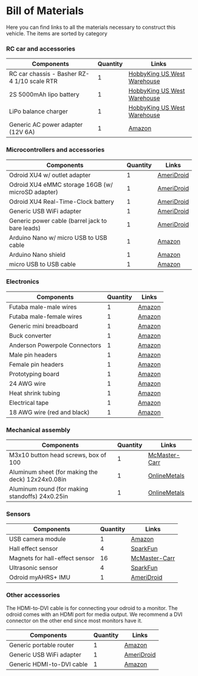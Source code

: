 # Bill of Materials

Here you can find links to all the materials necessary to construct this vehicle.
The items are sorted by category

### RC car and accessories

|                                        Components                           |            Quantity                 | Links |
|-------------------------------------------------------------------|-----------------------------|----| 
| RC car chassis - Basher RZ-4 1/10 scale RTR                       | 1 |[HobbyKing US West Warehouse](http://www.hobbyking.com/hobbyking/store/uh_viewItem.asp?idProduct=78041) | 
| 2S 5000mAh lipo battery                                           | 1 |[HobbyKing US West Warehouse](http://www.hobbyking.com/hobbyking/store/uh_viewitem.asp?idproduct=52279) | 
| LiPo balance charger                                              | 1 |[HobbyKing US West Warehouse](http://www.hobbyking.com/hobbyking/store/__5548__IMAX_B6_50W_5A_Charger_Discharger_1_6_Cells_GENUINE_.html) | 
| Generic AC power adapter (12V 6A)                                 | 1 |[Amazon](https://www.amazon.com/LCD-AC-Adapter-3-Prong-Power/dp/B003TUMDWG/154-7489469-2152315?ie=UTF8&keywords=12v%20ac%20adapter&qid=1440912062&ref_=sr_1_4&sr=8-4)                      | 


### Microcontrollers and accessories

|                                        Components                           |            Quantity                 | Links |
|-------------------------------------------------------------------|-----------------------------|----| 
| Odroid XU4 w/ outlet adapter                                      | 1 |[AmeriDroid](http://ameridroid.com/products/odroid-xu4)                  | 
| Odroid XU4 eMMC storage 16GB (w/ microSD adapter)                 | 1 |[AmeriDroid](http://ameridroid.com/products/16gb-emmc-50-module-xu3-linux)                  | 
| Odroid XU4 Real-Time-Clock battery                                | 1 |[AmeriDroid](http://ameridroid.com/products/rtc-battery)                  | 
| Generic USB WiFi adapter                                          | 1 |[AmeriDroid](http://ameridroid.com/products/wifi-module-3)                  | 
| Generic power cable (barrel jack to bare leads)                   | 1 |[AmeriDroid](http://ameridroid.com/products/dc-plug-and-cable-assembly-5-5mm)                  | 
| Arduino Nano w/ micro USB to USB cable                            | 1 |[Amazon](http://www.amazon.com/ATmega328P-Microcontroller-Board-Cable-Arduino/dp/B00NLAMS9C/ref=sr_1_22?ie=UTF8&qid=1442638774&sr=8-22&keywords=arduino)                      | 
| Arduino Nano shield                                          | 1 |[Amazon](https://www.amazon.com/Arduino-Nano-I-O-Shield/dp/B00BD6KEYC/ref=sr_1_sc_1?s=pc&ie=UTF8&qid=1473727162&sr=1-1-spell&keywords=arduino+nano+sheild)                      | 
| micro USB to USB cable                                            | 1 |[Amazon](https://www.amazon.com/StarTech-com-Inch-Micro-USB-Cable/dp/B003YKX6WM?ie=UTF8&keywords=usb%20to%20micro%20usb%20cable%206%20in&qid=1452628187&ref_=sr_1_1&sr=8-1)                      | 


### Electronics

|                                        Components                           |            Quantity                 | Links |
|-------------------------------------------------------------------|-----------------------------|----| 
| Futaba male-male wires                                            | 1 |[Amazon](https://www.amazon.com/VIMVIP-10pcs-300mm-Extension-Futaba/dp/B00N8OX7VO?ie=UTF8&keywords=Male%20to%20Male%20Servo%20Extension%20Cable%20Lead%20Futaba%20JR.&qid=1453195018&ref_=sr_1_1&sr=8-1)                      | 
| Futaba male-female wires                                          | 1 |[Amazon](https://www.amazon.com/Yueton-10pcs-Female-Extension-Futaba/dp/B013SSP4PG?ie=UTF8&keywords=Male%20to%20feMale%20Servo%20Extension%20Cable%20Lead%20Futaba%20JR.&qid=1453193818&ref_=sr_1_1&sr=8-1)                      | 
| Generic mini breadboard                                           | 1 |[Amazon](https://www.amazon.com/Phantom-YoYo-Points-Breadboard-Arduino/dp/B016Q6T7Q4?ie=UTF8&keywords=small%20breadboard&qid=1452566286&ref_=sr_1_1&s=industrial&sr=1-1)                      | 
| Buck converter                                                    | 1 |[Amazon](https://www.amazon.com/RioRand-LM2596-Converter-1-23V-30V-Pcs-LM2596/dp/B008BHB4L8?ie=UTF8&dpID=41oDKWEa9RL&dpSrc=sims&preST=_AC_UL160_SR160%2C160_&refRID=01A7EJHEN8SAB2NJQ89D&ref_=pd_sim_422_2)                      | 
| Anderson Powerpole Connectors                                     | 1 |[Amazon](http://www.amazon.com/Anderson-Powerpole-Connectors-50-Pair/dp/B0070RUJ0M/ref=pd_sim_21_6?ie=UTF8&dpID=517wIhpeMoL&dpSrc=sims&preST=_AC_UL160_SR160%2C160_&refRID=1RAAPAWHKCJ9ZFP7ZXDF)                      | 
| Male pin headers                                                  | 1 |[Amazon](https://www.amazon.com/Single-40Pin-2-54mm-Header-Connector/dp/B00R1LEIL8?ie=UTF8&keywords=male%20header%20pins&qid=1452565257&ref_=sr_1_3&sr=8-3)                      | 
| Female pin headers                                                | 1 |[Amazon](https://www.amazon.com/Straight-Female-Header-Spacing-Connector/dp/B00TGOJE1W?ie=UTF8&dpID=51giDgngCCL&dpSrc=sims&preST=_AC_UL160_SR160%2C160_&refRID=1KSKJTP2V9XPRNW59K9B&ref_=pd_sim_147_6)                      | 
| Prototyping board                                                 | 1 |[Amazon](https://www.amazon.com/DIY-Prototype-Paper-Universal-Board/dp/B014EPO1FG?ie=UTF8&keywords=prototype%20pcb&qid=1452565934&ref_=sr_1_1&sr=8-1)                      | 
| 24 AWG wire                                                       | 1 |[Amazon](https://www.amazon.com/Stranded-Length-0-0201-Diameter-UL1007/dp/B00N51OJNK/ref=sr_1_3?ie=UTF8&qid=1452565725&sr=8-3&keywords=stranded+wire)                      | 
| Heat shrink tubing                                                | 1 |[Amazon](http://www.amazon.com/gp/product/B00Q7V49RQ?psc=1&redirect=true&ref_=oh_aui_detailpage_o03_s00)                      | 
| Electrical tape                                                   | 1 |[Amazon](http://www.amazon.com/gp/product/B00004WCCP?psc=1&redirect=true&ref_=oh_aui_detailpage_o08_s00)                      | 
| 18 AWG wire (red and black)                                       | 1 |[Amazon](https://www.amazon.com/BNTECHGO-electrical-resistance-efficient-connection/dp/B01708AYYQ/ref=sr_1_1?s=lamps-light&ie=UTF8&qid=1473290746&sr=1-1&refinements=p_n_feature_keywords_browse-bin%3A3605500011)                   |                             | 

### Mechanical assembly

|                                        Components                           |            Quantity                 | Links |
|-------------------------------------------------------------------|-----------------------------|----| 
| M3x10 button head screws, box of 100                              | 1 |[McMaster-Carr](http://www.mcmaster.com/#94500a223/=z029h0)               | 
| Aluminum sheet (for making the deck) 12x24x0.08in                 | 1 |[OnlineMetals](http://www.onlinemetals.com/merchant.cfm?pid=1243&step=4&showunits=inches&id=76&top_cat=60)                | 
| Aluminum round (for making standoffs) 24x0.25in                   | 1 |[OnlineMetals](https://www.onlinemetals.com/merchant.cfm?pid=1080&step=4&showunits=inches&id=195&top_cat=60)                | 

### Sensors

|                                        Components                           |            Quantity                 | Links |
|-------------------------------------------------------------------|-----------------------------|----| 
| USB camera module                                                 | 1 |[Amazon](https://www.amazon.com/ELP-Driver-Camera-Module-ELP-USBFHD01M-L21/dp/B00KA7WSSU?ie=UTF8&*Version*=1&*entries*=0)                      | 
| Hall effect sensor                                                | 4 |[SparkFun](https://www.sparkfun.com/products/9312)                    | 
| Magnets for hall-effect sensor                                    | 16 |[McMaster-Carr](http://www.mcmaster.com/#5862k11/=ym68r3)               | 
| Ultrasonic sensor                                                 | 4 |[SparkFun](https://www.sparkfun.com/products/639)                    | 
| Odroid myAHRS+ IMU                                                | 1 |[AmeriDroid](http://ameridroid.com/products/myahrs-attitude-heading-reference-system)                  | 

### Other accessories
The HDMI-to-DVI cable is for connecting your odroid to a monitor. The odroid comes with an HDMI port for media output. We recommend a DVI connector on the other end since most monitors have it. 

|                                        Components                           |            Quantity                 | Links |
|-------------------------------------------------------------------|-----------------------------|----| 
| Generic portable router                                           | 1 |[Amazon](https://www.amazon.com/ZyXEL-Wireless-Pocket-Ethernet-MWR102/dp/B005WKIKA0?ie=UTF8&keywords=portable%20router%20zyxel&qid=1440797433&ref_=sr_1_1&sr=8-1)                      | 
| Generic USB WiFi adapter                                          | 1 |[AmeriDroid](http://ameridroid.com/products/wifi-module-3)                  | 
| Generic HDMI-to-DVI cable                                                | 1 |[Amazon](https://www.amazon.com/Cable-Rankie-Rated-Speed-Bi-Directional/dp/B00YOSA85Q/ref=sr_1_1?s=electronics&ie=UTF8&qid=1469833924&sr=1-1-spons&keywords=hdmi+to+dvi+cable&psc=1)                  | 
